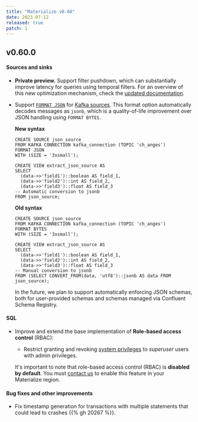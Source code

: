 ```yaml
---
title: "Materialize v0.60"
date: 2023-07-12
released: true
patch: 1
---
```


## v0.60.0

#### Sources and sinks

* **Private preview.** Support filter pushdown, which can substantially improve
    latency for queries using temporal filters. For an overview of this new
    optimization mechanism, check the [updated documentation](/transform-data/patterns/temporal-filters/#temporal-filter-pushdown).

[//]: # "NOTE(morsapaes) This feature was released in v0.53 behind a feature
flag. The flag was raised in v0.60 -— so mentioning it here."

* Support [`FORMAT JSON`](/sql/create-source/#json) for [Kafka sources](/sql/create-source/kafka/).
  This format option automatically decodes messages as `jsonb`, which is a
  quality-of-life improvement over JSON handling using `FORMAT BYTES`.

  **New syntax**

  ```mzsql
  CREATE SOURCE json_source
  FROM KAFKA CONNECTION kafka_connection (TOPIC 'ch_anges')
  FORMAT JSON
  WITH (SIZE = '3xsmall');

  CREATE VIEW extract_json_source AS
  SELECT
    (data->>'field1')::boolean AS field_1,
    (data->>'field2')::int AS field_2,
    (data->>'field3')::float AS field_3
  -- Automatic conversion to jsonb
  FROM json_source;
  ```

  **Old syntax**

  ```mzsql
  CREATE SOURCE json_source
  FROM KAFKA CONNECTION kafka_connection (TOPIC 'ch_anges')
  FORMAT BYTES
  WITH (SIZE = '3xsmall');

  CREATE VIEW extract_json_source AS
  SELECT
    (data->>'field1')::boolean AS field_1,
    (data->>'field2')::int AS field_2,
    (data->>'field3')::float AS field_3
  -- Manual conversion to jsonb
  FROM (SELECT CONVERT_FROM(data, 'utf8')::jsonb AS data FROM json_source);
  ```

  In the future, we plan to support automatically enforcing JSON schemas, both
  for user-provided schemas and schemas managed via Confluent Schema Registry.

#### SQL

* Improve and extend the base implementation of **Role-based
  access control** (RBAC):

  * Restrict granting and revoking [system privileges](/security/access-control/manage-roles/)
    to _superuser_ users with admin privileges.

  It's important to note that role-based access control (RBAC) is **disabled by
  default**. You must [contact us](https://materialize.com/contact/) to enable
  this feature in your Materialize region.

#### Bug fixes and other improvements

* Fix timestamp generation for transactions with multiple statements that could
  lead to crashes {{% gh 20267 %}}.
